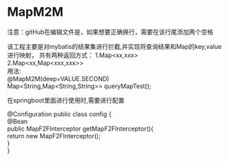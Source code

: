 # MapM2M

注意：gitHub在编辑文件是，如果想要正确换行，需要在该行尾添加两个空格

该工程主要是对mybatis的结果集进行拦截,并实现将查询结果和Map的key,value进行映射，
共有两种返回方式：
  1.Map<xx,xxx>  
  2.Map<xx,Map<xxx,xxx>>  
 用法:  
  @MapM2M(deep=VALUE.SECOND)  
  Map<String,Map<String,String>> queryMapTest();
  
  在springboot里面进行使用时,需要进行配置  
  
  @Configuration
  public class config {  
      @Bean  
      public MapF2FInterceptor getMapF2FInterceptor(){  
          return new MapF2FInterceptor();  
      }  
  }  
